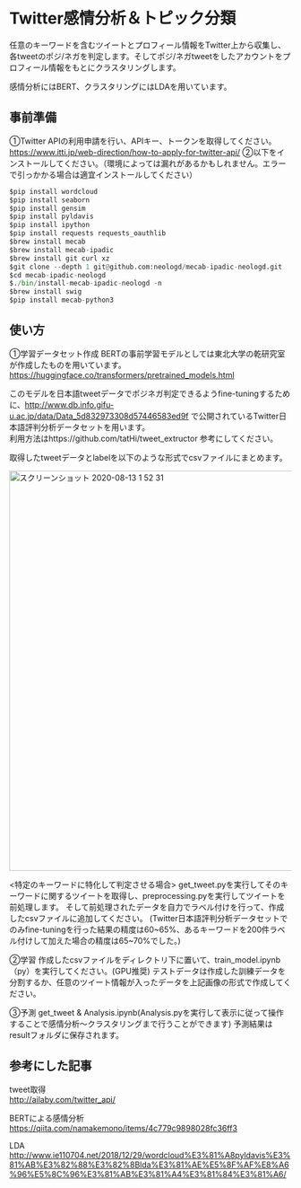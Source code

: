 # Twitter感情分析＆トピック分類

任意のキーワードを含むツイートとプロフィール情報をTwitter上から収集し、各tweetのポジ/ネガを判定します。そしてポジ/ネガtweetをしたアカウントをプロフィール情報をもとにクラスタリングします。

感情分析にはBERT、クラスタリングにはLDAを用いています。


## 事前準備
①Twitter APIの利用申請を行い、APIキー、トークンを取得してください。 <br> https://www.itti.jp/web-direction/how-to-apply-for-twitter-api/
②以下をインストールしてください。（環境によっては漏れがあるかもしれません。エラーで引っかかる場合は適宜インストールしてください）
```python
$pip install wordcloud
$pip install seaborn
$pip install gensim
$pip install pyldavis
$pip install ipython
$pip install requests requests_oauthlib
$brew install mecab
$brew install mecab-ipadic
$brew install git curl xz
$git clone --depth 1 git@github.com:neologd/mecab-ipadic-neologd.git
$cd mecab-ipadic-neologd
$./bin/install-mecab-ipadic-neologd -n
$brew install swig
$pip install mecab-python3
```
## 使い方
①学習データセット作成
BERTの事前学習モデルとしては東北大学の乾研究室が作成したものを用いています。<br> https://huggingface.co/transformers/pretrained_models.html <br>

このモデルを日本語tweetデータでポジネガ判定できるようfine-tuningするために、http://www.db.info.gifu-u.ac.jp/data/Data_5d832973308d57446583ed9f で公開されているTwitter日本語評判分析データセットを用います。<br>
利用方法はhttps://github.com/tatHi/tweet_extructor 参考にしてください。<br>

取得したtweetデータとlabelを以下のような形式でcsvファイルにまとめます。<br>

<img width="713" alt="スクリーンショット 2020-08-13 1 52 31" src="https://user-images.githubusercontent.com/62980317/90303682-d9710e00-deea-11ea-84f9-51febc342b14.png">

<特定のキーワードに特化して判定させる場合>
get_tweet.pyを実行してそのキーワードに関するツイートを取得し、preprocessing.pyを実行してツイートを前処理します。
そして前処理されたデータを自力でラベル付けを行って、作成したcsvファイルに追加してください。
(Twitter日本語評判分析データセットでのみfine-tuningを行った結果の精度は60~65%、あるキーワードを200件ラベル付けして加えた場合の精度は65~70%でした。)


②学習
作成したcsvファイルをディレクトリ下に置いて、train_model.ipynb（py）を実行してください。(GPU推奨)
テストデータは作成した訓練データを分割するか、任意のツイート情報が入ったデータを上記画像の形式で作成してください。

③予測
get_tweet & Analysis.ipynb(Analysis.pyを実行して表示に従って操作することで感情分析〜クラスタリングまで行うことができます)
予測結果はresultフォルダに保存されます。

## 参考にした記事
tweet取得<br>
http://ailaby.com/twitter_api/

BERTによる感情分析<br>
https://qiita.com/namakemono/items/4c779c9898028fc36ff3

LDA<br>
http://www.ie110704.net/2018/12/29/wordcloud%E3%81%A8pyldavis%E3%81%AB%E3%82%88%E3%82%8Blda%E3%81%AE%E5%8F%AF%E8%A6%96%E5%8C%96%E3%81%AB%E3%81%A4%E3%81%84%E3%81%A6/
